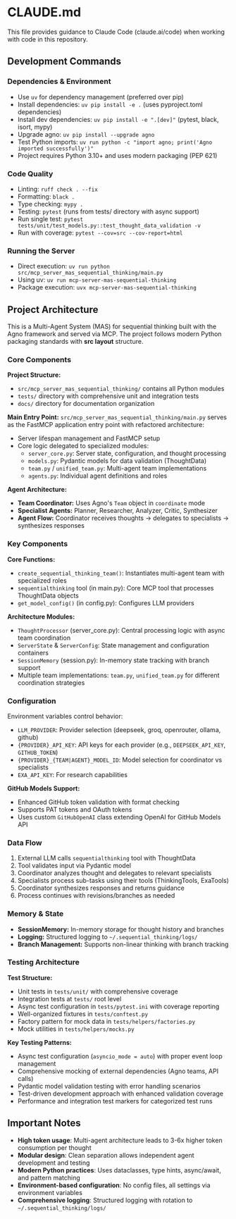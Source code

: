 # CLAUDE.md

This file provides guidance to Claude Code (claude.ai/code) when working with code in this repository.

## Development Commands

### Dependencies & Environment
- Use `uv` for dependency management (preferred over pip)
- Install dependencies: `uv pip install -e .` (uses pyproject.toml dependencies)
- Install dev dependencies: `uv pip install -e ".[dev]"` (pytest, black, isort, mypy)
- Upgrade agno: `uv pip install --upgrade agno`
- Test Python imports: `uv run python -c "import agno; print('Agno imported successfully')"`
- Project requires Python 3.10+ and uses modern packaging (PEP 621)

### Code Quality
- Linting: `ruff check . --fix`
- Formatting: `black .`
- Type checking: `mypy .`
- Testing: `pytest` (runs from tests/ directory with async support)
- Run single test: `pytest tests/unit/test_models.py::test_thought_data_validation -v`
- Run with coverage: `pytest --cov=src --cov-report=html`

### Running the Server
- Direct execution: `uv run python src/mcp_server_mas_sequential_thinking/main.py`
- Using uv: `uv run mcp-server-mas-sequential-thinking`  
- Package execution: `uvx mcp-server-mas-sequential-thinking`

## Project Architecture

This is a Multi-Agent System (MAS) for sequential thinking built with the Agno framework and served via MCP. The project follows modern Python packaging standards with **src layout** structure.

### Core Components

**Project Structure:**
- `src/mcp_server_mas_sequential_thinking/` contains all Python modules
- `tests/` directory with comprehensive unit and integration tests
- `docs/` directory for documentation organization

**Main Entry Point:** `src/mcp_server_mas_sequential_thinking/main.py` serves as the FastMCP application entry point with refactored architecture:
- Server lifespan management and FastMCP setup
- Core logic delegated to specialized modules:
  - `server_core.py`: Server state, configuration, and thought processing
  - `models.py`: Pydantic models for data validation (ThoughtData)  
  - `team.py` / `unified_team.py`: Multi-agent team implementations
  - `agents.py`: Individual agent definitions and roles

**Agent Architecture:**
- **Team Coordinator:** Uses Agno's `Team` object in `coordinate` mode
- **Specialist Agents:** Planner, Researcher, Analyzer, Critic, Synthesizer
- **Agent Flow:** Coordinator receives thoughts → delegates to specialists → synthesizes responses

### Key Components

**Core Functions:**
- `create_sequential_thinking_team()`: Instantiates multi-agent team with specialized roles
- `sequentialthinking` tool (in main.py): Core MCP tool that processes ThoughtData objects  
- `get_model_config()` (in config.py): Configures LLM providers

**Architecture Modules:**
- `ThoughtProcessor` (server_core.py): Central processing logic with async team coordination
- `ServerState` & `ServerConfig`: State management and configuration containers
- `SessionMemory` (session.py): In-memory state tracking with branch support
- Multiple team implementations: `team.py`, `unified_team.py` for different coordination strategies

### Configuration

Environment variables control behavior:
- `LLM_PROVIDER`: Provider selection (deepseek, groq, openrouter, ollama, github)
- `{PROVIDER}_API_KEY`: API keys for each provider (e.g., `DEEPSEEK_API_KEY`, `GITHUB_TOKEN`)
- `{PROVIDER}_{TEAM|AGENT}_MODEL_ID`: Model selection for coordinator vs specialists
- `EXA_API_KEY`: For research capabilities

**GitHub Models Support:**
- Enhanced GitHub token validation with format checking
- Supports PAT tokens and OAuth tokens
- Uses custom `GitHubOpenAI` class extending OpenAI for GitHub Models API

### Data Flow

1. External LLM calls `sequentialthinking` tool with ThoughtData
2. Tool validates input via Pydantic model
3. Coordinator analyzes thought and delegates to relevant specialists
4. Specialists process sub-tasks using their tools (ThinkingTools, ExaTools)
5. Coordinator synthesizes responses and returns guidance
6. Process continues with revisions/branches as needed

### Memory & State

- **SessionMemory:** In-memory storage for thought history and branches
- **Logging:** Structured logging to `~/.sequential_thinking/logs/`
- **Branch Management:** Supports non-linear thinking with branch tracking

### Testing Architecture

**Test Structure:**
- Unit tests in `tests/unit/` with comprehensive coverage
- Integration tests at `tests/` root level  
- Async test configuration in `tests/pytest.ini` with coverage reporting
- Well-organized fixtures in `tests/conftest.py`
- Factory pattern for mock data in `tests/helpers/factories.py`
- Mock utilities in `tests/helpers/mocks.py`

**Key Testing Patterns:**
- Async test configuration (`asyncio_mode = auto`) with proper event loop management
- Comprehensive mocking of external dependencies (Agno teams, API calls)
- Pydantic model validation testing with error handling scenarios
- Test-driven development approach with enhanced validation coverage
- Performance and integration test markers for categorized test runs

## Important Notes

- **High token usage**: Multi-agent architecture leads to 3-6x higher token consumption per thought
- **Modular design**: Clean separation allows independent agent development and testing
- **Modern Python practices**: Uses dataclasses, type hints, async/await, and pattern matching
- **Environment-based configuration**: No config files, all settings via environment variables
- **Comprehensive logging**: Structured logging with rotation to `~/.sequential_thinking/logs/`